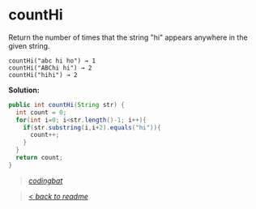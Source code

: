 # countHi

Return the number of times that the string "hi" appears anywhere in the given string.

```
countHi("abc hi ho") → 1
countHi("ABChi hi") → 2
countHi("hihi") → 2
```

**Solution:**

```java
public int countHi(String str) {
  int count = 0;
  for(int i=0; i<str.length()-1; i++){
    if(str.substring(i,i+2).equals("hi")){
      count++;
    }
  }
  return count;
}
```

> _[codingbat](http://codingbat.com/prob/p147448)_

> [< _back to readme_](/README.md)
